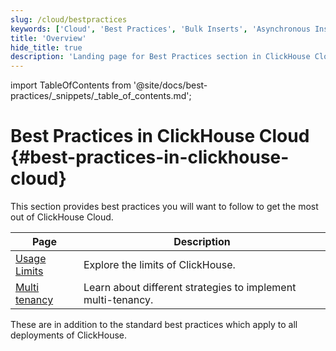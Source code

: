 ```yaml
---
slug: /cloud/bestpractices
keywords: ['Cloud', 'Best Practices', 'Bulk Inserts', 'Asynchronous Inserts', 'Avoid Mutations', 'Avoid Nullable Columns', 'Avoid Optimize Final', 'Low Cardinality Partitioning Key', 'Multi Tenancy', 'Usage Limits']
title: 'Overview'
hide_title: true
description: 'Landing page for Best Practices section in ClickHouse Cloud'
---
```


import TableOfContents from '@site/docs/best-practices/_snippets/_table_of_contents.md';

# Best Practices in ClickHouse Cloud {#best-practices-in-clickhouse-cloud}

This section provides best practices you will want to follow to get the most out of ClickHouse Cloud.

| Page                                                     | Description                                                                |
|----------------------------------------------------------|----------------------------------------------------------------------------|
| [Usage Limits](/cloud/bestpractices/usage-limits)| Explore the limits of ClickHouse.                                          |
| [Multi tenancy](/cloud/bestpractices/multi-tenancy)| Learn about different strategies to implement multi-tenancy.                                          |

These are in addition to the standard best practices which apply to all deployments of ClickHouse.

<TableOfContents />